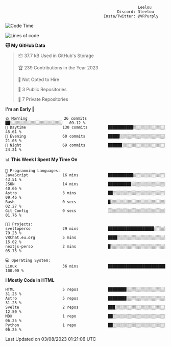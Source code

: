 ```text
                                                          Leelou
                                                 Discord: 3leelou
                                           Insta/Twitter: @VRPurply
```

<!--START_SECTION:waka-->
![Code Time](http://img.shields.io/badge/Code%20Time-7%20hrs%2036%20mins-blue)

![Lines of code](https://img.shields.io/badge/From%20Hello%20World%20I%27ve%20Written-73.7%20thousand%20lines%20of%20code-blue)

**🐱 My GitHub Data** 

> 📦 37.7 kB Used in GitHub's Storage 
 > 
> 🏆 239 Contributions in the Year 2023
 > 
> 🚫 Not Opted to Hire
 > 
> 📜 3 Public Repositories 
 > 
> 🔑 7 Private Repositories 
 > 
**I'm an Early 🐤** 

```text
🌞 Morning                26 commits          ██░░░░░░░░░░░░░░░░░░░░░░░   09.12 % 
🌆 Daytime                130 commits         ███████████░░░░░░░░░░░░░░   45.61 % 
🌃 Evening                60 commits          █████░░░░░░░░░░░░░░░░░░░░   21.05 % 
🌙 Night                  69 commits          ██████░░░░░░░░░░░░░░░░░░░   24.21 % 
```


📊 **This Week I Spent My Time On** 

```text
💬 Programming Languages: 
JavaScript               16 mins             ███████████░░░░░░░░░░░░░░   43.51 % 
JSON                     14 mins             ██████████░░░░░░░░░░░░░░░   40.66 % 
Astro                    3 mins              ██░░░░░░░░░░░░░░░░░░░░░░░   09.46 % 
Bash                     0 secs              █░░░░░░░░░░░░░░░░░░░░░░░░   02.27 % 
Git Config               0 secs              ░░░░░░░░░░░░░░░░░░░░░░░░░   01.76 % 

🐱‍💻 Projects: 
sveltoperso              29 mins             ████████████████████░░░░░   79.23 % 
VRChat.eu.org            5 mins              ████░░░░░░░░░░░░░░░░░░░░░   15.02 % 
nextjs-perso             2 mins              █░░░░░░░░░░░░░░░░░░░░░░░░   05.75 % 

💻 Operating System: 
Linux                    36 mins             █████████████████████████   100.00 % 
```

**I Mostly Code in HTML** 

```text
HTML                     5 repos             ████████░░░░░░░░░░░░░░░░░   31.25 % 
Astro                    5 repos             ████████░░░░░░░░░░░░░░░░░   31.25 % 
Svelte                   2 repos             ███░░░░░░░░░░░░░░░░░░░░░░   12.50 % 
MDX                      1 repo              ██░░░░░░░░░░░░░░░░░░░░░░░   06.25 % 
Python                   1 repo              ██░░░░░░░░░░░░░░░░░░░░░░░   06.25 % 
```




 Last Updated on 03/08/2023 01:21:06 UTC
<!--END_SECTION:waka-->

